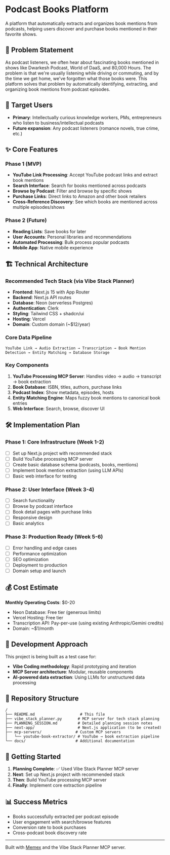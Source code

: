 # Podcast Books Platform

A platform that automatically extracts and organizes book mentions from podcasts, helping users discover and purchase books mentioned in their favorite shows.

## 🎯 Problem Statement

As podcast listeners, we often hear about fascinating books mentioned in shows like Dwarkesh Podcast, World of DaaS, and 80,000 Hours. The problem is that we're usually listening while driving or commuting, and by the time we get home, we've forgotten what those books were. This platform solves that problem by automatically identifying, extracting, and organizing book mentions from podcast episodes.

## 👥 Target Users

- **Primary**: Intellectually curious knowledge workers, PMs, entrepreneurs who listen to business/intellectual podcasts
- **Future expansion**: Any podcast listeners (romance novels, true crime, etc.)

## ✨ Core Features

### Phase 1 (MVP)
- **YouTube Link Processing**: Accept YouTube podcast links and extract book mentions
- **Search Interface**: Search for books mentioned across podcasts
- **Browse by Podcast**: Filter and browse by specific shows
- **Purchase Links**: Direct links to Amazon and other book retailers
- **Cross-Reference Discovery**: See which books are mentioned across multiple episodes/shows

### Phase 2 (Future)
- **Reading Lists**: Save books for later
- **User Accounts**: Personal libraries and recommendations
- **Automated Processing**: Bulk process popular podcasts
- **Mobile App**: Native mobile experience

## 🏗 Technical Architecture

### Recommended Tech Stack (via Vibe Stack Planner)
- **Frontend**: Next.js 15 with App Router
- **Backend**: Next.js API routes 
- **Database**: Neon (serverless Postgres)
- **Authentication**: Clerk
- **Styling**: Tailwind CSS + shadcn/ui
- **Hosting**: Vercel
- **Domain**: Custom domain (~$12/year)

### Core Data Pipeline
```
YouTube Link → Audio Extraction → Transcription → Book Mention Detection → Entity Matching → Database Storage
```

### Key Components
1. **YouTube Processing MCP Server**: Handles video → audio → transcript → book extraction
2. **Book Database**: ISBN, titles, authors, purchase links
3. **Podcast Index**: Show metadata, episodes, hosts
4. **Entity Matching Engine**: Maps fuzzy book mentions to canonical book entries
5. **Web Interface**: Search, browse, discover UI

## 🛠 Implementation Plan

### Phase 1: Core Infrastructure (Week 1-2)
- [ ] Set up Next.js project with recommended stack
- [ ] Build YouTube processing MCP server
- [ ] Create basic database schema (podcasts, books, mentions)
- [ ] Implement book mention extraction (using LLM APIs)
- [ ] Basic web interface for testing

### Phase 2: User Interface (Week 3-4)
- [ ] Search functionality
- [ ] Browse by podcast interface
- [ ] Book detail pages with purchase links
- [ ] Responsive design
- [ ] Basic analytics

### Phase 3: Production Ready (Week 5-6)
- [ ] Error handling and edge cases
- [ ] Performance optimization
- [ ] SEO optimization
- [ ] Deployment to production
- [ ] Domain setup and launch

## 💰 Cost Estimate

**Monthly Operating Costs**: $0-20
- Neon Database: Free tier (generous limits)
- Vercel Hosting: Free tier 
- Transcription API: Pay-per-use (using existing Anthropic/Gemini credits)
- Domain: ~$1/month

## 🔄 Development Approach

This project is being built as a test case for:
- **Vibe Coding methodology**: Rapid prototyping and iteration
- **MCP Server architecture**: Modular, reusable components
- **AI-powered data extraction**: Using LLMs for unstructured data processing

## 📁 Repository Structure

```
/
├── README.md                    # This file
├── vibe_stack_planner.py       # MCP server for tech stack planning
├── PLANNING_SESSION.md         # Detailed planning session notes
├── next-app/                   # Next.js application (to be created)
├── mcp-servers/               # Custom MCP servers
│   └── youtube-book-extractor/ # YouTube → book extraction pipeline
└── docs/                      # Additional documentation
```

## 🚀 Getting Started

1. **Planning Complete**: ✅ Used Vibe Stack Planner MCP server
2. **Next**: Set up Next.js project with recommended stack
3. **Then**: Build YouTube processing MCP server
4. **Finally**: Implement core extraction pipeline

## 📊 Success Metrics

- Books successfully extracted per podcast episode
- User engagement with search/browse features
- Conversion rate to book purchases
- Cross-podcast book discovery rate

---

Built with [Memex](https://memex.tech) and the Vibe Stack Planner MCP server.